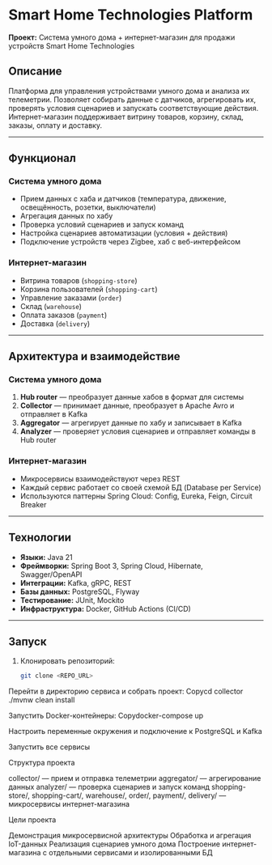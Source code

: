 # Smart Home Technologies Platform

**Проект:** Система умного дома + интернет-магазин для продажи устройств Smart Home Technologies

## Описание
Платформа для управления устройствами умного дома и анализа их телеметрии. Позволяет собирать данные с датчиков, агрегировать их, проверять условия сценариев и запускать соответствующие действия. Интернет-магазин поддерживает витрину товаров, корзину, склад, заказы, оплату и доставку.

---

## Функционал

### Система умного дома
- Прием данных с хаба и датчиков (температура, движение, освещённость, розетки, выключатели)
- Агрегация данных по хабу
- Проверка условий сценариев и запуск команд
- Настройка сценариев автоматизации (условия + действия)
- Подключение устройств через Zigbee, хаб с веб-интерфейсом

### Интернет-магазин
- Витрина товаров (`shopping-store`)
- Корзина пользователей (`shopping-cart`)
- Управление заказами (`order`)
- Склад (`warehouse`)
- Оплата заказов (`payment`)
- Доставка (`delivery`)

---

## Архитектура и взаимодействие

### Система умного дома
1. **Hub router** — преобразует данные хабов в формат для системы
2. **Collector** — принимает данные, преобразует в Apache Avro и отправляет в Kafka
3. **Aggregator** — агрегирует данные по хабу и записывает в Kafka
4. **Analyzer** — проверяет условия сценариев и отправляет команды в Hub router

### Интернет-магазин
- Микросервисы взаимодействуют через REST
- Каждый сервис работает со своей схемой БД (Database per Service)
- Используются паттерны Spring Cloud: Config, Eureka, Feign, Circuit Breaker

---

## Технологии
- **Языки:** Java 21
- **Фреймворки:** Spring Boot 3, Spring Cloud, Hibernate, Swagger/OpenAPI
- **Интеграции:** Kafka, gRPC, REST
- **Базы данных:** PostgreSQL, Flyway
- **Тестирование:** JUnit, Mockito
- **Инфраструктура:** Docker, GitHub Actions (CI/CD)

---

## Запуск

1. Клонировать репозиторий:
   ```bash
   git clone <REPO_URL>


Перейти в директорию сервиса и собрать проект:
 Copycd collector
./mvnw clean install


Запустить Docker-контейнеры:
 Copydocker-compose up


Настроить переменные окружения и подключение к PostgreSQL и Kafka


Запустить все сервисы



Структура проекта

collector/ — прием и отправка телеметрии
aggregator/ — агрегирование данных
analyzer/ — проверка сценариев и запуск команд
shopping-store/, shopping-cart/, warehouse/, order/, payment/, delivery/ — микросервисы интернет-магазина


Цели проекта

Демонстрация микросервисной архитектуры
Обработка и агрегация IoT-данных
Реализация сценариев умного дома
Построение интернет-магазина с отдельными сервисами и изолированными БД
